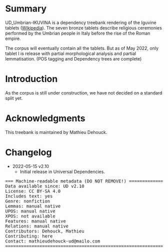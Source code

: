 # Summary

UD_Umbrian-IKUVINA is a dependency treebank rendering of the Iguvine tablets ([Wikipedia](https://en.wikipedia.org/wiki/Iguvine_Tablets)).
The seven bronze tablets describe religious ceremonies performed by the Umbrian people in Italy before the rise of the Roman empire.

The corpus will eventually contain all the tablets.
But as of May 2022, only tablet I is release with partial morphological analysis and partial lemmatisation. (POS tagging and Dependency trees are complete)


# Introduction

As the corpus is still under construction, we have not decided on a standard split yet.



# Acknowledgments

This treebank is maintained by Mathieu Dehouck.


<!--
## References

* (citation) -->

# Changelog

* 2022-05-15 v2.10
  * Initial release in Universal Dependencies.


<pre>
=== Machine-readable metadata (DO NOT REMOVE!) ================================
Data available since: UD v2.10
License: CC BY-SA 4.0
Includes text: yes
Genre: nonfiction
Lemmas: manual native
UPOS: manual native
XPOS: not available
Features: manual native
Relations: manual native
Contributors: Dehouck, Mathieu
Contributing: here
Contact: mathieudehouck-ud@mailo.com
===============================================================================
</pre>

